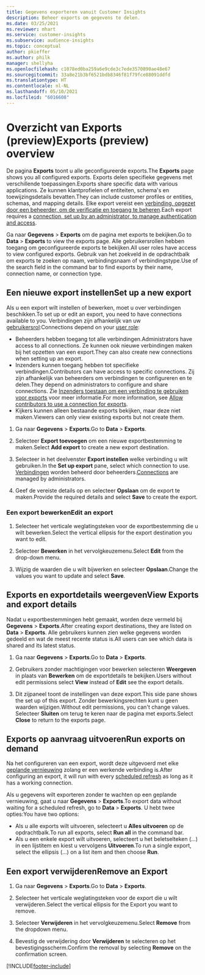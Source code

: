 ```yaml
---
title: Gegevens exporteren vanuit Customer Insights
description: Beheer exports om gegevens te delen.
ms.date: 03/25/2021
ms.reviewer: mhart
ms.service: customer-insights
ms.subservice: audience-insights
ms.topic: conceptual
author: pkieffer
ms.author: philk
manager: shellyha
ms.openlocfilehash: c1078ed0ba259a6e9cde3c7ede3570890ae48e67
ms.sourcegitcommit: 33a8e21b3bf6521bdb8346f81f79fce88091ddfd
ms.translationtype: HT
ms.contentlocale: nl-NL
ms.lasthandoff: 05/10/2021
ms.locfileid: "6016608"
---
```

# <a name="exports-preview-overview"></a><span data-ttu-id="9ace6-103">Overzicht van Exports (preview)</span><span class="sxs-lookup"><span data-stu-id="9ace6-103">Exports (preview) overview</span></span>

<span data-ttu-id="9ace6-104">De pagina **Exports** toont u alle geconfigureerde exports.</span><span class="sxs-lookup"><span data-stu-id="9ace6-104">The **Exports** page shows you all configured exports.</span></span> <span data-ttu-id="9ace6-105">Exports delen specifieke gegevens met verschillende toepassingen.</span><span class="sxs-lookup"><span data-stu-id="9ace6-105">Exports share specific data with various applications.</span></span> <span data-ttu-id="9ace6-106">Ze kunnen klantprofielen of entiteiten, schema's en toewijzingsdetails bevatten.</span><span class="sxs-lookup"><span data-stu-id="9ace6-106">They can include customer profiles or entities, schemas, and mapping details.</span></span> <span data-ttu-id="9ace6-107">Elke export vereist een [verbinding, opgezet door een beheerder, om de verificatie en toegang te beheren](connections.md).</span><span class="sxs-lookup"><span data-stu-id="9ace6-107">Each export requires a [connection, set up by an administrator, to manage authentication and access](connections.md).</span></span>

<span data-ttu-id="9ace6-108">Ga naar **Gegevens** > **Exports** om de pagina met exports te bekijken.</span><span class="sxs-lookup"><span data-stu-id="9ace6-108">Go to **Data** > **Exports** to view the exports page.</span></span> <span data-ttu-id="9ace6-109">Alle gebruikersrollen hebben toegang om geconfigureerde exports te bekijken.</span><span class="sxs-lookup"><span data-stu-id="9ace6-109">All user roles have access to view configured exports.</span></span> <span data-ttu-id="9ace6-110">Gebruik van het zoekveld in de opdrachtbalk om exports te zoeken op naam, verbindingsnaam of verbindingstype.</span><span class="sxs-lookup"><span data-stu-id="9ace6-110">Use of the search field in the command bar to find exports by their name, connection name, or connection type.</span></span>

## <a name="set-up-a-new-export"></a><span data-ttu-id="9ace6-111">Een nieuwe export instellen</span><span class="sxs-lookup"><span data-stu-id="9ace6-111">Set up a new export</span></span>

<span data-ttu-id="9ace6-112">Als u een export wilt instellen of bewerken, moet u over verbindingen beschikken.</span><span class="sxs-lookup"><span data-stu-id="9ace6-112">To set up or edit an export, you need to have connections available to you.</span></span> <span data-ttu-id="9ace6-113">Verbindingen zijn afhankelijk van uw [gebruikersrol](permissions.md):</span><span class="sxs-lookup"><span data-stu-id="9ace6-113">Connections depend on your [user role](permissions.md):</span></span>
- <span data-ttu-id="9ace6-114">Beheerders hebben toegang tot alle verbindingen.</span><span class="sxs-lookup"><span data-stu-id="9ace6-114">Administrators have access to all connections.</span></span> <span data-ttu-id="9ace6-115">Ze kunnen ook nieuwe verbindingen maken bij het opzetten van een export.</span><span class="sxs-lookup"><span data-stu-id="9ace6-115">They can also create new connections when setting up an export.</span></span>
- <span data-ttu-id="9ace6-116">Inzenders kunnen toegang hebben tot specifieke verbindingen.</span><span class="sxs-lookup"><span data-stu-id="9ace6-116">Contributors can have access to specific connections.</span></span> <span data-ttu-id="9ace6-117">Zij zijn afhankelijk van beheerders om verbindingen te configureren en te delen.</span><span class="sxs-lookup"><span data-stu-id="9ace6-117">They depend on administrators to configure and share connections.</span></span> <span data-ttu-id="9ace6-118">Zie [Inzenders toestaan om een verbinding te gebruiken voor exports](connections.md#allow-contributors-to-use-a-connection-for-exports) voor meer informatie.</span><span class="sxs-lookup"><span data-stu-id="9ace6-118">For more information, see [Allow contributors to use a connection for exports](connections.md#allow-contributors-to-use-a-connection-for-exports).</span></span>
- <span data-ttu-id="9ace6-119">Kijkers kunnen alleen bestaande exports bekijken, maar deze niet maken.</span><span class="sxs-lookup"><span data-stu-id="9ace6-119">Viewers can only view existing exports but not create them.</span></span>

1. <span data-ttu-id="9ace6-120">Ga naar **Gegevens** > **Exports**.</span><span class="sxs-lookup"><span data-stu-id="9ace6-120">Go to **Data** > **Exports**.</span></span>

1. <span data-ttu-id="9ace6-121">Selecteer **Export toevoegen** om een nieuwe exportbestemming te maken.</span><span class="sxs-lookup"><span data-stu-id="9ace6-121">Select **Add export** to create a new export destination.</span></span>

1. <span data-ttu-id="9ace6-122">Selecteer in het deelvenster **Export instellen** welke verbinding u wilt gebruiken.</span><span class="sxs-lookup"><span data-stu-id="9ace6-122">In the **Set up export** pane, select which connection to use.</span></span> <span data-ttu-id="9ace6-123">[Verbindingen](connections.md) worden beheerd door beheerders.</span><span class="sxs-lookup"><span data-stu-id="9ace6-123">[Connections](connections.md) are managed by administrators.</span></span> 

1. <span data-ttu-id="9ace6-124">Geef de vereiste details op en selecteer **Opslaan** om de export te maken.</span><span class="sxs-lookup"><span data-stu-id="9ace6-124">Provide the required details and select **Save** to create the export.</span></span>

### <a name="edit-an-export"></a><span data-ttu-id="9ace6-125">Een export bewerken</span><span class="sxs-lookup"><span data-stu-id="9ace6-125">Edit an export</span></span>

1. <span data-ttu-id="9ace6-126">Selecteer het verticale weglatingsteken voor de exportbestemming die u wilt bewerken.</span><span class="sxs-lookup"><span data-stu-id="9ace6-126">Select the vertical ellipsis for the export destination you want to edit.</span></span>

1. <span data-ttu-id="9ace6-127">Selecteer **Bewerken** in het vervolgkeuzemenu.</span><span class="sxs-lookup"><span data-stu-id="9ace6-127">Select **Edit** from the drop-down menu.</span></span>

1. <span data-ttu-id="9ace6-128">Wijzig de waarden die u wilt bijwerken en selecteer **Opslaan**.</span><span class="sxs-lookup"><span data-stu-id="9ace6-128">Change the values you want to update and select **Save**.</span></span>

## <a name="view-exports-and-export-details"></a><span data-ttu-id="9ace6-129">Exports en exportdetails weergeven</span><span class="sxs-lookup"><span data-stu-id="9ace6-129">View Exports and export details</span></span>

<span data-ttu-id="9ace6-130">Nadat u exportbestemmingen hebt gemaakt, worden deze vermeld bij **Gegevens** > **Exports**.</span><span class="sxs-lookup"><span data-stu-id="9ace6-130">After creating export destinations, they are listed on **Data** > **Exports**.</span></span> <span data-ttu-id="9ace6-131">Alle gebruikers kunnen zien welke gegevens worden gedeeld en wat de meest recente status is.</span><span class="sxs-lookup"><span data-stu-id="9ace6-131">All users can see which data is shared and its latest status.</span></span>

1. <span data-ttu-id="9ace6-132">Ga naar **Gegevens** > **Exports**.</span><span class="sxs-lookup"><span data-stu-id="9ace6-132">Go to **Data** > **Exports**.</span></span>

1. <span data-ttu-id="9ace6-133">Gebruikers zonder machtigingen voor bewerken selecteren **Weergeven** in plaats van **Bewerken** om de exportdetails te bekijken.</span><span class="sxs-lookup"><span data-stu-id="9ace6-133">Users without edit permissions select **View** instead of **Edit** see the export details.</span></span>

1. <span data-ttu-id="9ace6-134">Dit zijpaneel toont de instellingen van deze export.</span><span class="sxs-lookup"><span data-stu-id="9ace6-134">This side pane shows the set up of this export.</span></span> <span data-ttu-id="9ace6-135">Zonder bewerkingsrechten kunt u geen waarden wijzigen.</span><span class="sxs-lookup"><span data-stu-id="9ace6-135">Without edit permissions, you can't change values.</span></span> <span data-ttu-id="9ace6-136">Selecteer **Sluiten** om terug te keren naar de pagina met exports.</span><span class="sxs-lookup"><span data-stu-id="9ace6-136">Select **Close** to return to the exports page.</span></span>

## <a name="run-exports-on-demand"></a><span data-ttu-id="9ace6-137">Exports op aanvraag uitvoeren</span><span class="sxs-lookup"><span data-stu-id="9ace6-137">Run exports on demand</span></span>

<span data-ttu-id="9ace6-138">Na het configureren van een export, wordt deze uitgevoerd met elke [geplande vernieuwing](system.md#schedule-tab) zolang er een werkende verbinding is.</span><span class="sxs-lookup"><span data-stu-id="9ace6-138">After configuring an export, it will run with every [scheduled refresh](system.md#schedule-tab) as long as it has a working connection.</span></span>

<span data-ttu-id="9ace6-139">Als u gegevens wilt exporteren zonder te wachten op een geplande vernieuwing, gaat u naar **Gegevens** > **Exports**.</span><span class="sxs-lookup"><span data-stu-id="9ace6-139">To export data without waiting for a scheduled refresh, go to **Data** > **Exports**.</span></span> <span data-ttu-id="9ace6-140">U hebt twee opties:</span><span class="sxs-lookup"><span data-stu-id="9ace6-140">You have two options:</span></span>

- <span data-ttu-id="9ace6-141">Als u alle exports wilt uitvoeren, selecteert u **Alles uitvoeren** op de opdrachtbalk.</span><span class="sxs-lookup"><span data-stu-id="9ace6-141">To run all exports, select **Run all** in the command bar.</span></span> 
- <span data-ttu-id="9ace6-142">Als u een enkele export wilt uitvoeren, selecteert u het beletselteken (...) in een lijstitem en kiest u vervolgens **Uitvoeren**.</span><span class="sxs-lookup"><span data-stu-id="9ace6-142">To run a single export, select the ellipsis (...) on a list item and then choose **Run**.</span></span>

## <a name="remove-an-export"></a><span data-ttu-id="9ace6-143">Een export verwijderen</span><span class="sxs-lookup"><span data-stu-id="9ace6-143">Remove an Export</span></span>

1. <span data-ttu-id="9ace6-144">Ga naar **Gegevens** > **Exports**.</span><span class="sxs-lookup"><span data-stu-id="9ace6-144">Go to **Data** > **Exports**.</span></span>

1. <span data-ttu-id="9ace6-145">Selecteer het verticale weglatingsteken voor de export die u wilt verwijderen.</span><span class="sxs-lookup"><span data-stu-id="9ace6-145">Select the vertical ellipsis for the Export you want to remove.</span></span>

1. <span data-ttu-id="9ace6-146">Selecteer **Verwijderen** in het vervolgkeuzemenu.</span><span class="sxs-lookup"><span data-stu-id="9ace6-146">Select **Remove** from the dropdown menu.</span></span>

1. <span data-ttu-id="9ace6-147">Bevestig de verwijdering door **Verwijderen** te selecteren op het bevestigingsscherm.</span><span class="sxs-lookup"><span data-stu-id="9ace6-147">Confirm the removal by selecting **Remove** on the confirmation screen.</span></span>


[!INCLUDE[footer-include](../includes/footer-banner.md)]
